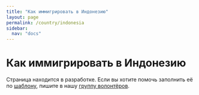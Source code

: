 ```yaml
---
title: "Как иммигрировать в Индонезию"
layout: page
permalink: /country/indonesia
sidebar:
  nav: "docs"
---
```


# Как иммигрировать в Индонезию

Страница находится в разработке. Если вы хотите помочь заполнить её по [шаблону](/template), пишите в нашу [группу волонтёров](https://t.me/+FHi3FnJaoWJkMDAx).
